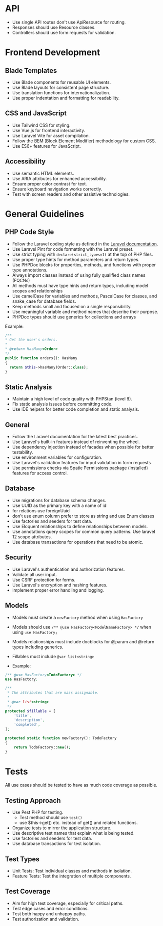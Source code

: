 # API

- Use single API routes don't use ApiResource for routing.
- Responses should use Resource classes.
- Controllers should use form requests for validation.

# Frontend Development

## Blade Templates
- Use Blade components for reusable UI elements.
- Use Blade layouts for consistent page structure.
- Use translation functions for internationalization.
- Use proper indentation and formatting for readability.

## CSS and JavaScript
- Use Tailwind CSS for styling.
- Use Vue.js for frontend interactivity.
- Use Laravel Vite for asset compilation.
- Follow the BEM (Block Element Modifier) methodology for custom CSS.
- Use ES6+ features for JavaScript.

## Accessibility
- Use semantic HTML elements.
- Use ARIA attributes for enhanced accessibility.
- Ensure proper color contrast for text.
- Ensure keyboard navigation works correctly.
- Test with screen readers and other assistive technologies.

# General Guidelines

## PHP Code Style
- Follow the Laravel coding style as defined in the [Laravel documentation](https://laravel.com/docs/master/contributions#coding-style).
- Use Laravel Pint for code formatting with the Laravel preset.
- Use strict typing with `declare(strict_types=1)` at the top of PHP files.
- Use proper type hints for method parameters and return types.
- Use PHPDoc blocks for properties, methods, and functions with proper type annotations.
- Always import classes instead of using fully qualified class names (FQCNs)
- All methods must have type hints and return types, including model scopes and relationships
- Use camelCase for variables and methods, PascalCase for classes, and snake_case for database fields.
- Keep methods small and focused on a single responsibility.
- Use meaningful variable and method names that describe their purpose.
- PHPDoc types should use generics for collections and arrays

Example:
```php
/**
* Get the user's orders.
*
* @return HasMany<Order>
*/
public function orders(): HasMany
{
  return $this->hasMany(Order::class);
}
```

## Static Analysis
- Maintain a high level of code quality with PHPStan (level 8).
- Fix static analysis issues before committing code.
- Use IDE helpers for better code completion and static analysis.

## General
- Follow the Laravel documentation for the latest best practices.
- Use Laravel's built-in features instead of reinventing the wheel.
- Use dependency injection instead of facades when possible for better testability.
- Use environment variables for configuration.
- Use Laravel's validation features for input validation in form requests
- Use permissions checks via Spatie Permissions package (installed) features for access control.

## Database
- Use migrations for database schema changes.
- Use UUID as the primary key with a name of id
- for relations use foreignUuid
- don't use enum column prefer to store as string and use Enum classes
- Use factories and seeders for test data.
- Use Eloquent relationships to define relationships between models.
- Use annotations query scopes for common query patterns. Use laravel 12 scope attributes.
- Use database transactions for operations that need to be atomic.

## Security
- Use Laravel's authentication and authorization features.
- Validate all user input.
- Use CSRF protection for forms.
- Use Laravel's encryption and hashing features.
- Implement proper error handling and logging.

## Models
- Models must create a `newFactory` method when using `HasFactory`
- Models should use `/** @use HasFactory<ModelNameFactory> */` when using `use HasFactory;`
- Models relationships must include docblocks for @param and @return types including generics.
- Fillables must include `@var list<string>`

- Example:
```php
/** @use HasFactory<TodoFactory> */
use HasFactory;

/**
 * The attributes that are mass assignable.
 *
 * @var list<string>
 */
protected $fillable = [
    'title',
    'description',
    'completed',
];

protected static function newFactory(): TodoFactory
{
    return TodoFactory::new();
}
```

# Tests

All use cases should be tested to have as much code coverage as possible.

## Testing Approach
- Use Pest PHP for testing.
    - Test method should use `test()`
    - use $this->get() etc. instead of get() and related functions.
- Organize tests to mirror the application structure.
- Use descriptive test names that explain what is being tested.
- Use factories and seeders for test data.
- Use database transactions for test isolation.

## Test Types
- Unit Tests: Test individual classes and methods in isolation.
- Feature Tests: Test the integration of multiple components.

## Test Coverage
- Aim for high test coverage, especially for critical paths.
- Test edge cases and error conditions.
- Test both happy and unhappy paths.
- Test authorization and validation.
